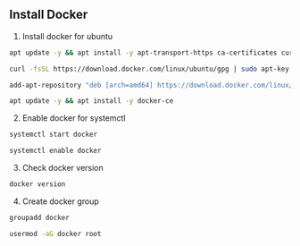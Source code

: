 ## Install Docker

1. Install docker for ubuntu
```bash
apt update -y && apt install -y apt-transport-https ca-certificates curl software-properties-common
```
```bash
curl -fsSL https://download.docker.com/linux/ubuntu/gpg | sudo apt-key add -
```
```bash
add-apt-repository "deb [arch=amd64] https://download.docker.com/linux/ubuntu $(lsb_release -cs) stable"
```
```bash
apt update -y && apt install -y docker-ce
```

2. Enable docker for systemctl
```bash
systemctl start docker
```
```bash
systemctl enable docker
```

3. Check docker version
```bash
docker version
```

4. Create docker group
```bash
groupadd docker
```
```bash
usermod -aG docker root
```